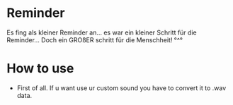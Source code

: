 # Reminder
 Es fing als kleiner Reminder an...
 es war ein kleiner Schritt für die Reminder...
 Doch ein GROßER schritt für die Menschheit! °^°

# How to use
- First of all. If u want use ur custom sound you have to convert it to .wav data.
